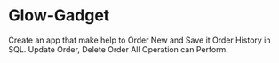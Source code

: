 # Glow-Gadget
 Create an app that make help to Order New and Save it Order  History in SQL. Update Order, Delete Order All Operation can  Perform.
